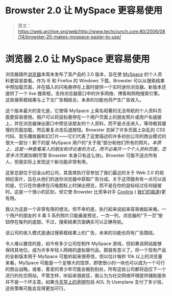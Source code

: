 # Browster 2.0 让 MySpace 更容易使用

> 原文：<https://web.archive.org/web/http://www.techcrunch.com:80/2006/08/14/browster-20-makes-myspace-easier-to-use/>

# 浏览器 2.0 让 MySpace 更容易使用

 [](https://web.archive.org/web/20220628180318/http://browster.com/) 浏览器插件[浏览器](https://web.archive.org/web/20220628180318/http://browster.com/)本周末发布了其产品的 2.0 版本，旨在使 [MySpace](https://web.archive.org/web/20220628180318/http://myspace.com/) 的个人资料更容易查看。作为 IE 和 Firefox 的 Windows 下载，Browster 可以从搜索结果中预加载页面，并在插入的闪电悬停在上面时提供一个实时迷你浏览器。新版本还提供了一个 live 搜索框，支持浏览器窗口中的许多网络、博客和购物搜索引擎。这些搜索框结果与上下文广告相结合。未来的功能也将产生广告收入。

这个版本最大的变化是，它使得 MySpace 上臭名昭著的无法导航的个人资料页面更容易使用。用户可以将鼠标悬停在一个用户页面上的朋友照片或用户名链接上，并在浏览器弹出窗口中预览该朋友的个人资料，而不是点击进入，等待极其缓慢的页面加载，然后重复点击后退按钮。Browster 去掉了许多页面上杂乱的 CSS 代码、音乐播放器和幻灯片——它们代表了这里描述的许多初创公司的商业模式的很大一部分！剩下的是 MySpace 用户的“关于我”部分和他们所有的照片。*本质上，这是一种查看某人的朋友和评论者的方式，而不必离开一个个人资料页面，忍受多次页面加载*(尽管 Browster 本身只有这么快)。Browster 可能不适合所有人，但我实际上发现这个新功能非常有用。

这家总部位于旧金山的公司，其首席执行官参加了我们最近的关于 Web 2.0 的视频纪录片，旨在从他们的迷你浏览器中获取广告分成。关于这项服务有一点可以说的是，它只在你悬停在闪电图标上时弹出预览，而不是在你的鼠标经过任何链接时。这是一个很小的区别，但它使 Browster 比竞争对手 [Cooliris](https://web.archive.org/web/20220628180318/http://cooliris.com/) ( [我们的报道](https://web.archive.org/web/20220628180318/http://www.beta.techcrunch.com/tag/Cooliris))更有用。

我认为这是一个非常有用的想法，但不幸的是，执行起来说起来容易做起来难。一个用户的朋友的 8 乘 5 系列照片只能垂直预览，一次一列，浏览器的“下一页”按钮停在每列的底部。不过，搜索结果页面确实可以正确导航。

该公司的收入模式是通过搜索框结果上的广告，未来的功能也将有广告围绕。

令人难以置信的是，如今有多少公司在制作 MySpace 游戏，但如果该网站能够保持其地位，成为许多年轻人网络的虚拟替代品，那就有意义了。将一个现有产品的全新版本用于 MySpace 可能听起来很奇怪，但以估计每秒 10k 以上的浏览量来看，MySpace 可能是一个足够大的馅饼，即使很小的一块也可以成为一个可行的商业战略。或者，善变的青少年可能会搬到别处，所有这些公司都将适应下一个流行的社交网站。不管怎样，听起来很疯狂，我认为为社交网络环境提供辅助服务并不是一个坏主意。如果[今天早上的声明](https://web.archive.org/web/20220628180318/http://www.beta.techcrunch.com/2006/08/14/userplane-purchased-by-aol/)包括 AOL 为 Userplane 支付了多少钱，这些策略可能会显得更加可行。